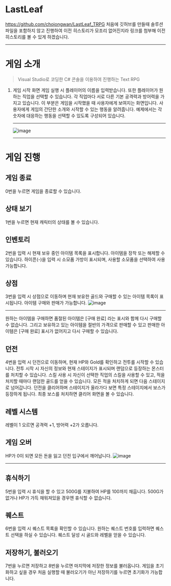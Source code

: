 # LastLeaf
https://github.com/chojongwan/LastLeaf_TRPG
처음에 깃허브를 만들때 솔루션 파일을 포함하지 않고 진행하여 이전 히스토리가 모조리 없어진지라 링크를 첨부해 이전 히스토리를 볼 수 있게 하겠습니다. <hr>

# 게임 소개
> Visual Studio로 코딩한 C# 콘솔을 이용하여 진행하는 Text RPG

1. 게임 시작 화면
게임 실행 시 플레이어의 이름을 입력받습니다. 또한 플레이어가 원하는 직업을 선택할 수 있습니다. 각 직업마다 서로 다른 기본 공격력과 방어력을 가지고 있습니다.
이 부분은 게임을 시작했을 때 사용자에게 보여지는 화면입니다. 사용자에게 게임의 간단한 소개와 시작할 수 있는 행동을 알려줍니다. 예제에서는 각 숫자에 대응하는 행동을 선택할 수 있도록 구성되어 있습니다.<hr>
![image](https://github.com/chojongwan/TRPG/assets/79524474/e6079a6f-2967-47bc-a0f1-e818b028d10f)<hr>

# 게임 진행

## 게임 종료
0번을 누르면 게임을 종료할 수 있습니다.

## 상태 보기
1번을 누르면 현재 캐릭터의 상태를 볼 수 있습니다.

## 인벤토리
2번을 입력 시 현재 보유 중인 아이템 목록을 표시합니다. 아이템을 장착 또는 해제할 수 있습니다.
하이픈(-)을 입력 시 소모품 가방이 표시되며, 사용할 소모품을 선택하여 사용 가능합니다.

## 상점
3번을 입력 시 상점으로 이동하며 현재 보유한 골드와 구매할 수 있는 아이템 목록이 표시됩니다.
아이템 구매와 판매가 가능합니다.
![image](https://github.com/chojongwan/TRPG/assets/79524474/3e58dc71-0968-4964-be38-7c8e3ccf8b26)<hr>

원하는 아이템을 구매하면 품절된 아이템은 [구매 완료] 라는 표시와 함께 다시 구매할 수 없습니다.
그리고 보유하고 있는 아이템을 절반의 가격으로 판매할 수 있고 판매한 아이템은 [구매 완료] 표시가 없어지고 다시 구매할 수 있습니다.

## 던전
4번을 입력 시 던전으로 이동하며, 현재 HP와 Gold를 확인하고 전투를 시작할 수 있습니다.
전투 시작 시 자신의 정보와 현재 스테이지가 표시되며 랜덤으로 등장하는 몬스터를 처치할 수 있습니다.
스킬 사용 시 자신이 선택한 직업의 스킬을 사용할 수 있고, 적을 처치할 때마다 랜덤한 골드를 얻을 수 있습니다. 모든 적을 처치하게 되면 다음 스테이지로 넘어갑니다.
던전을 클리어하며 스테이지가 올라가다 보면 특정 스테이지에서 보스가 등장하게 됩니다. 최종 보스를 처치하면 클리어 화면을 볼 수 있습니다.

## 레벨 시스템
레벨이 1 오르면 공격력 +1, 방어력 +2가 오릅니다.

## 게임 오버
HP가 0이 되면 모든 돈을 잃고 던전 입구에서 깨어납니다.
![image](https://github.com/chojongwan/TRPG/assets/79524474/529358ae-ec28-45e9-8c97-f267159ec621) <hr>

## 휴식하기
5번을 입력 시 휴식을 할 수 있고 500G를 지불하여 HP를 100까지 채웁니다. 500G가 없거나 HP가 가득 채워져있을 경우엔 휴식할 수 없습니다.

## 퀘스트
6번을 입력 시 퀘스트 목록을 확인할 수 있습니다. 원하는 퀘스트 번호를 입력하면 퀘스트 선택을 하실 수 있습니다.
퀘스트 달성 시 골드와 레벨을 얻을 수 있습니다.

## 저장하기, 불러오기
7번을 누르면 저장하고 8번을 누르면 마지막에 저장한 정보를 불러옵니다.
게임을 초기화하고 싶을 경우 처음 실행할 때 불러오기가 아닌 저장하기를 누르면 초기화가 가능합니다.
